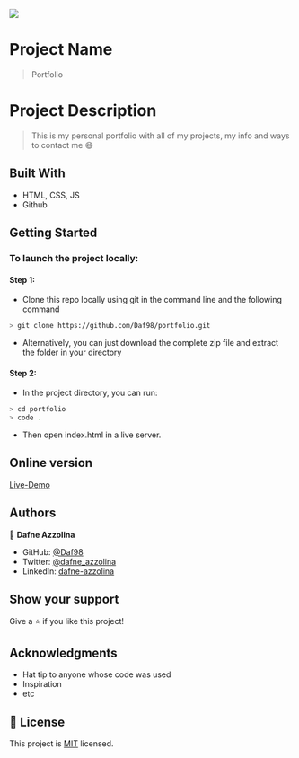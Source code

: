 ![](https://img.shields.io/badge/Microverse-blueviolet)

# Project Name

> Portfolio

# Project Description

> This is my personal portfolio with all of my projects, my info and ways to contact me :smile:


## Built With

- HTML, CSS, JS
- Github

## Getting Started
### To launch the project locally:
#### Step 1:
- Clone this repo locally using git in the command line and the following command
 ```bash
 > git clone https://github.com/Daf98/portfolio.git
 ```
- Alternatively, you can just download the complete zip file and extract the folder in your directory
#### Step 2:
- In the project directory, you can run:
```bash
> cd portfolio
> code .
```
- Then open index.html in a live server.

## Online version
[Live-Demo](https://daf98.github.io/portfolio/)

## Authors

👤 **Dafne Azzolina**

- GitHub: [@Daf98](https://github.com/Daf98)
- Twitter: [@dafne_azzolina](https://twitter.com/dafne_azzolina)
- LinkedIn: [dafne-azzolina](https://www.linkedin.com/in/dafne-azzolina/)


## Show your support

Give a ⭐️ if you like this project!

## Acknowledgments

- Hat tip to anyone whose code was used
- Inspiration
- etc

## 📝 License

This project is [MIT](./MIT.md) licensed.
